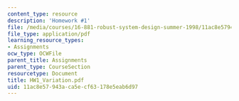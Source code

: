 ```yaml
---
content_type: resource
description: 'Homework #1'
file: /media/courses/16-881-robust-system-design-summer-1998/11ac8e57943aca5ecf63178e5eab6d97_HW1_Variation.pdf
file_type: application/pdf
learning_resource_types:
- Assignments
ocw_type: OCWFile
parent_title: Assignments
parent_type: CourseSection
resourcetype: Document
title: HW1_Variation.pdf
uid: 11ac8e57-943a-ca5e-cf63-178e5eab6d97
---
```

